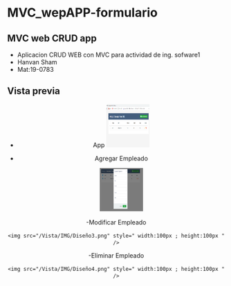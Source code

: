 # MVC_wepAPP-formulario
## MVC web CRUD app

* Aplicacion CRUD WEB con MVC para actividad de ing. sofware1
* Hanvan Sham
* Mat:19-0783

## Vista previa

<div align="center">

- App
	<img src="/Vista/IMG/Diseño1.png" style=" width:100px ; height:100px " />
	
- Agregar Empleado

	<img src="/Vista/IMG/Diseño2.png" style=" width:100px ; height:100px " />
	
-Modificar Empleado

	<img src="/Vista/IMG/Diseño3.png" style=" width:100px ; height:100px " />
	
-Eliminar Empleado

	<img src="/Vista/IMG/Diseño4.png" style=" width:100px ; height:100px " />

</div>

